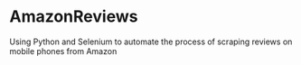 # AmazonReviews
Using Python and Selenium to automate the process of scraping reviews on mobile phones from Amazon
